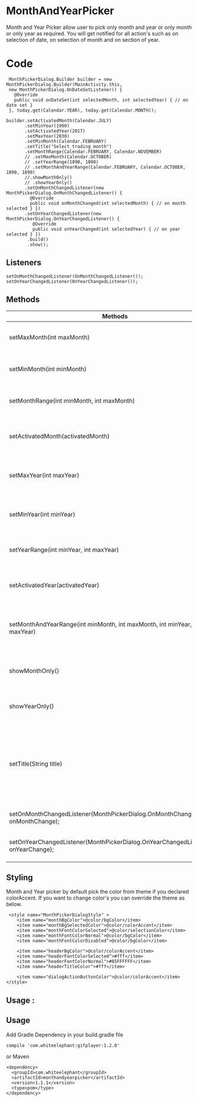 # MonthAndYearPicker

Month and Year Picker allow user to pick only month and year or only month or only year as required. You will get notified for all action's such as on selection of date, on selection of month and on section of year.

# Code

     MonthPickerDialog.Builder builder = new MonthPickerDialog.Builder(MainActivity.this, 
     new MonthPickerDialog.OnDateSetListener() {
       @Override
       public void onDateSet(int selectedMonth, int selectedYear) { // on date set }
     }, today.get(Calendar.YEAR), today.get(Calendar.MONTH));
    
    builder.setActivatedMonth(Calendar.JULY)
           .setMinYear(1990)
           .setActivatedYear(2017)
           .setMaxYear(2030)
           .setMinMonth(Calendar.FEBRUARY)
           .setTitle("Select trading month")
           .setMonthRange(Calendar.FEBRUARY, Calendar.NOVEMBER)
           // .setMaxMonth(Calendar.OCTOBER)
           // .setYearRange(1890, 1890)
           // .setMonthAndYearRange(Calendar.FEBRUARY, Calendar.OCTOBER, 1890, 1890)
           //.showMonthOnly()
           // .showYearOnly()
           .setOnMonthChangedListener(new MonthPickerDialog.OnMonthChangedListener() {
             @Override
             public void onMonthChanged(int selectedMonth) { // on month selected } })
           .setOnYearChangedListener(new MonthPickerDialog.OnYearChangedListener() {
              @Override
              public void onYearChanged(int selectedYear) { // on year selected } })
            .build()
            .show();
                        
## Listeners
    setOnMonthChangedListener(OnMonthChangedListener());
    setOnYearChangedListener(OnYearChangedListener());

## Methods
 Methods | Docs
------------ | -------------
setMaxMonth(int maxMonth) |  Maximum month that user can select.
setMinMonth(int minMonth) |  Minimum month that user can select.
setMonthRange(int minMonth, int maxMonth) | set both max and min sections.
setActivatedMonth(activatedMonth) | selected the month when picker opens.
setMaxYear(int maxYear) | Maximum year that will be shown in picker.
setMinYear(int minYear) | Minimum year that will be shown in picker.
setYearRange(int minYear, int maxYear) | set both max and min selections.
setActivatedYear(activatedYear) | selected the year when picker opens.
setMonthAndYearRange(int minMonth, int maxMonth, int minYear, int maxYear) | set month and year min and max values at once.
showMonthOnly() | Only month selection will be shown.
showYearOnly() | Only year selection will be shown.
setTitle(String title) | set the title for Month Picker Dialog. By default title will be hidden, it will be visible if value set.
setOnMonthChangedListener(MonthPickerDialog.OnMonthChangedListener onMonthChange); | Listener for select month
setOnYearChangedListener(MonthPickerDialog.OnYearChangedListener onYearChange); | Listener for year select year


## Styling

Month and Year picker by default pick the color from theme if you declared colorAccent. If you want to change color's you can override the theme as below.

     <style name="MonthPickerDialogStyle" >
        <item name="monthBgColor">@color/bgColor</item>
        <item name="monthBgSelectedColor">@color/colorAccent</item>
        <item name="monthFontColorSelected">@color/selectionColor</item>
        <item name="monthFontColorNormal">@color/bgColor</item>
        <item name="monthFontColorDisabled">@color/bgColor</item>

        <item name="headerBgColor">@color/colorAccent</item>
        <item name="headerFontColorSelected">#fff</item>
        <item name="headerFontColorNormal">#85FFFFFF</item>
        <item name="headerTitleColor">#fff</item>

        <item name="dialogActionButtonColor">@color/colorAccent</item>
    </style>


## Usage :

## Usage 

Add Gradle Dependency in your build.gradle file

    compile 'com.whiteelephant:gifplayer:1.2.0'

or Maven

    <dependency>
      <groupId>com.whiteelephant</groupId>
      <artifactId>monthandyearpicker</artifactId>
      <version>1.1.1</version>
      <type>pom</type>   
    </dependency>
   




